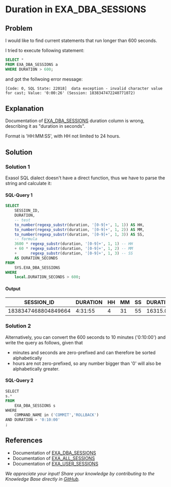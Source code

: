 # Duration in EXA_DBA_SESSIONS

## Problem

I would like to find current statements that run longer than 600 seconds.

I tried to execute following statement:

```SQL
SELECT * 
FROM EXA_DBA_SESSIONS a
WHERE DURATION > 600;
```

and got the follwoing error message:

```text
[Code: 0, SQL State: 22018]  data exception - invalid character value 
for cast; Value: '0:00:26' (Session: 1838347472240771072)
```

## Explanation

Documentation of [EXA_DBA_SESSIONS](https://docs.exasol.com/db/latest/sql_references/system_tables/metadata/exa_dba_sessions.htm) duration column is wrong, describing it as "duration in seconds".

Format is 'HH:MM:SS', with HH not limited to 24 hours.

## Solution

### Solution 1

Exasol SQL dialect doesn't have a direct function, thus we have to parse the string and calculate it:

#### SQL-Query 1

```SQL
SELECT
    SESSION_ID,
    DURATION,
    -- test
    to_number(regexp_substr(duration, '[0-9]+', 1, 1)) AS HH,
    to_number(regexp_substr(duration, '[0-9]+', 1, 2)) AS MM,
    to_number(regexp_substr(duration, '[0-9]+', 1, 3)) AS SS,
    -- formula
    3600 * regexp_substr(duration, '[0-9]+', 1, 1) -- HH
    + 60 * regexp_substr(duration, '[0-9]+', 1, 2) -- MM
    +      regexp_substr(duration, '[0-9]+', 1, 3) -- SS
    AS DURATION_SECONDS
FROM 
    SYS.EXA_DBA_SESSIONS 
WHERE 
    local.DURATION_SECONDS > 600;
```

#### Output

|SESSION_ID|DURATION|HH|MM|SS|DURATION_SECONDS|
|---|---|---|---|---|---|
|1838347468804849664|4:31:55|4|31|55|16315.0|

### Solution 2

Alternatively, you can convert the 600 seconds to 10 minutes ('0:10:00') and write the query as follows, given that

* minutes and seconds are zero-prefixed and can therefore be sorted alphabetically
* hours are not zero-prefixed, so any number bigger than '0' will also be alphabetically greater.

#### SQL-Query 2

```SQL
SELECT  
s.*
FROM
    EXA_DBA_SESSIONS s
WHERE 
    COMMAND_NAME in ('COMMIT','ROLLBACK')
AND DURATION > '0:10:00'
;
```

## References

* Documentation of [EXA_DBA_SESSIONS](https://docs.exasol.com/db/latest/sql_references/system_tables/metadata/exa_dba_sessions.htm)
* Documentation of [EXA_ALL_SESSIONS](https://docs.exasol.com/db/latest/sql_references/system_tables/metadata/exa_all_sessions.htm)
* Documentation of [EXA_USER_SESSIONS](https://docs.exasol.com/db/latest/sql_references/system_tables/metadata/exa_user_sessions.htm)

*We appreciate your input! Share your knowledge by contributing to the Knowledge Base directly in [GitHub](https://github.com/exasol/public-knowledgebase).*
